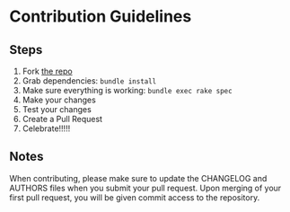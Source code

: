 # Contribution Guidelines

## Steps

1. Fork [the repo](https://github.com/stevenbeales/mental-test)
2. Grab dependencies: `bundle install`
3. Make sure everything is working: `bundle exec rake spec`
4. Make your changes
5. Test your changes
5. Create a Pull Request
6. Celebrate!!!!!

## Notes

When contributing, please make sure to update the CHANGELOG and AUTHORS files
when you submit your pull request. Upon merging of your first pull request,
you will be given commit access to the repository.
